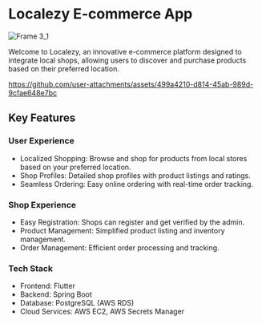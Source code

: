 # Localezy E-commerce App

![Frame 3_1](https://github.com/user-attachments/assets/cabf5acf-6710-41ca-97fa-fe1d53a7d837)

Welcome to Localezy, an innovative e-commerce platform designed to integrate local shops, allowing users to discover and purchase products based on their preferred location.

https://github.com/user-attachments/assets/499a4210-d814-45ab-989d-9cfae648e7bc

## Key Features

### User Experience

- Localized Shopping: Browse and shop for products from local stores based on your preferred location.
- Shop Profiles: Detailed shop profiles with product listings and ratings.
- Seamless Ordering: Easy online ordering with real-time order tracking.

### Shop Experience

- Easy Registration: Shops can register and get verified by the admin.
- Product Management: Simplified product listing and inventory management.
- Order Management: Efficient order processing and tracking.


### Tech Stack

- Frontend: Flutter
- Backend: Spring Boot
- Database: PostgreSQL (AWS RDS)
- Cloud Services: AWS EC2, AWS Secrets Manager


